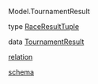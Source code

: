Model.TournamentResult

type [RaceResultTuple](Model-TournamentResult.html#t:RaceResultTuple)

data [TournamentResult](Model-TournamentResult.html#t:TournamentResult)

[relation](Model-TournamentResult.html#v:relation)

[schema](Model-TournamentResult.html#v:schema)
